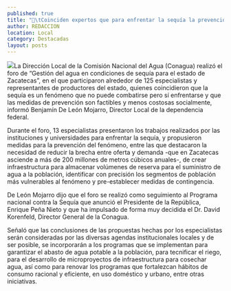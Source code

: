 ```yaml
---
published: true
title: "\tCoinciden expertos que para enfrentar la sequía la prevención es más factible y menos costosa"
author: REDACCION
location: Local
category: Destacadas
layout: posts
---
```


![](http://i.imgur.com/pjcZgpNm.jpg)La Dirección Local de la Comisión Nacional del Agua (Conagua) realizó el foro de “Gestión del agua en condiciones de sequía para el estado de Zacatecas”, en el que participaron alrededor de 125 especialistas y representantes de productores del estado, quienes coincidieron que la sequía es un fenómeno que no puede combatirse pero sí enfrentarse y que las medidas de prevención son factibles y menos costosas socialmente, informó Benjamín De León Mojarro, Director Local de la dependencia federal.

Durante el foro, 13 especialistas presentaron los trabajos realizados por las instituciones y universidades para enfrentar la sequía, y propusieron medidas para la prevención del fenómeno, entre las que destacaron la necesidad de reducir la brecha entre oferta y demanda -que en Zacatecas asciende a más de 200 millones de metros cúbicos anuales-, de crear infraestructura para almacenar volúmenes de reserva para el suministro de agua a la población, identificar con precisión los segmentos de población más vulnerables al fenómeno y pre-establecer medidas de contingencia. 

De León Mojarro dijo que el foro se realizó como seguimiento al Programa nacional contra la Sequía que anunció el Presidente de la República, Enrique Peña Nieto y que ha impulsado de forma muy decidida el Dr. David Korenfeld, Director General de la Conagua. 

Señaló que las conclusiones de las propuestas hechas por los especialistas serán consideradas por las diversas agendas institucionales locales y de ser posible, se incorporarán a  los programas que se implementan para garantizar el abasto de agua potable a la población, para tecnificar el riego, para el desarrollo de microproyectos de infraestructura para cosechar agua, así como para renovar los programas que fortalezcan hábitos de consumo racional y eficiente, en uso doméstico y urbano, entre otras iniciativas.
